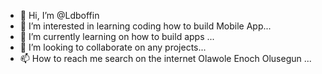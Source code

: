 - 👋 Hi, I’m @Ldboffin
- 👀 I’m interested in learning coding how to build Mobile App...
- 🌱 I’m currently learning on how to build apps ...
- 💞️ I’m looking to collaborate on any projects...
- 📫 How to reach me search on the internet Olawole Enoch Olusegun ...

<!---
Ldboffin/Ldboffin is a ✨ special ✨ repository because its `README.md` (this file) appears on your GitHub profile.
You can click the Preview link to take a look at your changes.
--->
